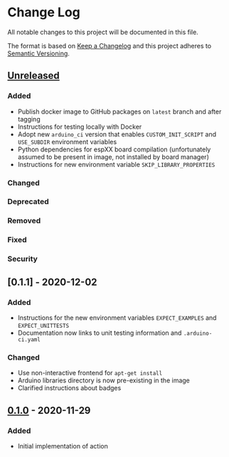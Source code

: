 # Change Log
All notable changes to this project will be documented in this file.

The format is based on [Keep a Changelog](http://keepachangelog.com/)
and this project adheres to [Semantic Versioning](http://semver.org/).


## [Unreleased]
### Added
- Publish docker image to GitHub packages on `latest` branch and after tagging
- Instructions for testing locally with Docker
- Adopt new `arduino_ci` version that enables `CUSTOM_INIT_SCRIPT` and `USE_SUBDIR` environment variables
- Python dependencies for espXX board compilation (unfortunately assumed to be present in image, not installed by board manager)
- Instructions for new environment variable `SKIP_LIBRARY_PROPERTIES`

### Changed

### Deprecated

### Removed

### Fixed

### Security


## [0.1.1] - 2020-12-02
### Added
* Instructions for the new environment variables `EXPECT_EXAMPLES` and `EXPECT_UNITTESTS`
* Documentation now links to unit testing information and `.arduino-ci.yaml`

### Changed
* Use non-interactive frontend for `apt-get install`
* Arduino libraries directory is now pre-existing in the image
* Clarified instructions about badges


## [0.1.0] - 2020-11-29
### Added
- Initial implementation of action


[Unreleased]: https://github.com/Arduino-CI/action/compare/v1.1.0...HEAD
[0.1.0]: https://github.com/Arduino-CI/arduino_ci/compare/v0.0.0...v0.1.0
